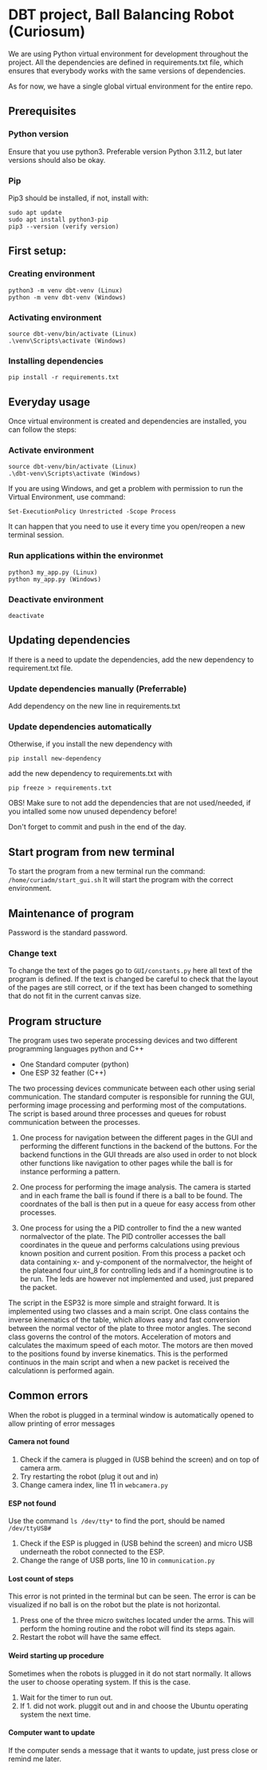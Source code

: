 # DBT project, Ball Balancing Robot (Curiosum)

We are using Python virtual environment for development throughout the project. All the dependencies are defined in requirements.txt file, which ensures that everybody works with the same versions of dependencies. 

As for now, we have a single global virtual environment for the entire repo.

## Prerequisites

### Python version
Ensure that you use python3. Preferable version Python 3.11.2, but later versions should also be okay.

### Pip
Pip3 should be installed, if not, install with:
```
sudo apt update
sudo apt install python3-pip
pip3 --version (verify version)
```

## First setup:

### Creating environment
```
python3 -m venv dbt-venv (Linux)
python -m venv dbt-venv (Windows)
```

### Activating environment
```
source dbt-venv/bin/activate (Linux)
.\venv\Scripts\activate (Windows)
```

### Installing dependencies
```
pip install -r requirements.txt
```

## Everyday usage
Once virtual environment is created and dependencies are installed, you can follow the steps:

### Activate environment
```
source dbt-venv/bin/activate (Linux)
.\dbt-venv\Scripts\activate (Windows)
```

If you are using Windows, and get a problem with permission to run the Virtual Environment, use command:
```
Set-ExecutionPolicy Unrestricted -Scope Process
```
It can happen that you need to use it every time you open/reopen a new terminal session.

### Run applications within the environmet
```
python3 my_app.py (Linux)
python my_app.py (Windows)
```

### Deactivate environment
```
deactivate
```

## Updating dependencies
If there is a need to update the dependencies, add the new dependency to requirement.txt file.

### Update dependencies manually (Preferrable)
Add dependency on the new line in requirements.txt

### Update dependencies automatically
Otherwise, if you install the new dependency with
```
pip install new-dependency
```
add the new dependency to requirements.txt with
```
pip freeze > requirements.txt
```

OBS! Make sure to not add the dependencies that are not used/needed, if you intalled some now unused dependency before!

Don't forget to commit and push in the end of the day.

## Start program from new terminal
To start the program from a new terminal run the command:
```/home/curiadm/start_gui.sh```
It will start the program with the correct environment. 

## Maintenance of program
Password is the standard password. 
### Change text
To change the text of the pages go to ```GUI/constants.py``` here all text of the program is defined. If the text is changed be careful to check that the layout of the pages are still correct, or if the text has been changed to something that do not fit in the current canvas size. 


## Program structure
The program uses two seperate processing devices and two different programming languages python and C++

* One Standard computer (python)
* One ESP 32 feather (C++)

The two processing devices communicate between each other using serial communication. The standard computer is responsible for running the GUI, performing image processing and performing most of the computations. The script is based around three processes and queues for robust communication between the processes. 

1. One process for navigation between the different pages in the GUI and performing the different functions in the backend of the buttons. For the backend functions in the GUI threads are also used in order to not block other functions like navigation to other pages while the ball is for instance performing a pattern. 

2. One process for performing the image analysis. The camera is started and in each frame the ball is found if there is a ball to be found. The coordnates of the ball is then put in a queue for easy access from other processes. 

3. One process for using the a PID controller to find the a new wanted normalvector of the plate. The PID controller accesses the ball coordinates in the queue and performs calculations using previous known position and current position. From this process a packet och data containing x- and y-component of the normalvector, the height of the plateand four uint_8 for controlling leds and if a homingroutine is to be run. The leds are however not implemented and used, just prepared the packet. 

The script in the ESP32 is more simple and straight forward. It is implemented using two classes and a main script. One class contains the inverse kinematics of the table, which allows easy and fast conversion between the normal vector of the plate to three motor angles. The second class governs the control of the motors. Acceleration of motors and calculates the maximum speed of each motor. The motors are then moved to the positions found by inverse kinematics. This is the performed continuos in the main script and when a new packet is received the calculationn is performed again. 

## Common errors
When the robot is plugged in a terminal window is automatically opened to allow printing of error messages

#### Camera not found
1. Check if the camera is plugged in (USB behind the screen) and on top of camera arm. 
2. Try restarting the robot (plug it out and in)
3. Change camera index, line 11 in ```webcamera.py```

#### ESP not found
Use the command ```ls /dev/tty*``` to find the port, should be named ```/dev/ttyUSB#```
1. Check if the ESP is plugged in (USB behind the screen) and micro USB underneath the robot connected to the ESP. 
2. Change the range of USB ports, line 10 in ```communication.py```

#### Lost count of steps
This error is not printed in the terminal but can be seen. The error is can be visualized if no ball is on the robot but the plate is not horizontal. 

1. Press one of the three micro switches located under the arms. This will perform the homing routine and the robot will find its steps again. 
2. Restart the robot will have the same effect. 

#### Weird starting up procedure
Sometimes  when the robots is plugged in it do not start normally. It allows the user to choose operating system. If this is the case. 

1. Wait for the timer to run out. 
2. If 1. did not work. pluggit out and in and choose the Ubuntu operating system the next time. 

#### Computer want to update
If the computer sends a message that it wants to update, just press close or remind me later. 
